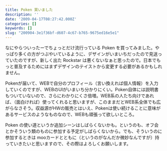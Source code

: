 ```yaml
---
title: Poken 買いました
description: ''
date: '2009-04-17T08:27:42.000Z'
categories: []
keywords: []
slug: "200904-3e1f36bf-d607-4c67-b765-9675ed16e5e1"
---
```

なにやらついったーでちょっとだけ流行っている Poken を買ってみました。やっぱり多くの方がつぶやいているように、デザインがいまいちだったので見送っていたのですが、新しく出た Rockstar は悪くないなぁと思ったので。日本でもっと普及するためにはまずデザインのテイストから変更する必要があるかもしれません。

Pokenが届いて、WEBで自分のプロフィール（言い換えれば個人情報）を入力していくのですが、WEBのUIがいまいち分かりにくい。Poken自体には説明書もついていないので、さらにわかりにくさ倍増。WEB系の人たち向けであれば、（面白ければ）使ってくれると思いますが、このままだとWEB系全体でも広がらなさそう。収益源がHWの販売とはいえ、Pokenは使い続けることに意味があるサービスのようなものなので、WEBも頑張って欲しいところ。

Poken の使い道というか追加シーンはしばらくないかも。というのも、オフ会とかそういう類のものに参加する予定がしばらくないから。でも、そういうのに参加するときは mooカードとともに（というのがなんだか微妙なんですが）持っていきたいと思いますので、その際はよろしくお願いします。
